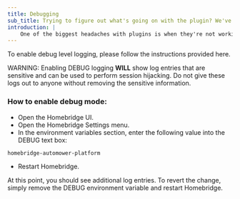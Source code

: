 ```yaml
---
title: Debugging
sub_title: Trying to figure out what's going on with the plugin? We've got you covered.
introduction: |
    One of the biggest headaches with plugins is when they're not working like you'd expect them to. Diagnosing problems can be even further complicated because the server which is running the plugin is inaccessible to the developer of the plugin.
---
```

To enable debug level logging, please follow the instructions provided here.

WARNING: Enabling DEBUG logging **WILL** show log entries that are sensitive and can be used to perform session hijacking. Do not give these logs out to anyone without removing the sensitive information.

### How to enable debug mode:
- Open the Homebridge UI.
- Open the Homebridge Settings menu.
- In the environment variables section, enter the following value into the DEBUG text box:
```
homebridge-automower-platform
```
- Restart Homebridge.

At this point, you should see additional log entries. To revert the change, simply remove the DEBUG environment variable and restart Homebridge.

